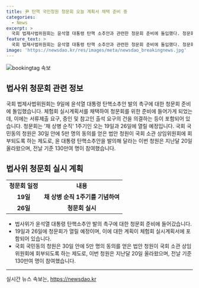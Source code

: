 ```yaml
---
title: 尹 탄핵 국민청원 청문회 오늘 계획서 채택 준비 중
categories:
  - News
excerpt: >
  국회 법제사법위원회는 윤석열 대통령 탄핵 소추안과 관련한 청문회 준비에 돌입했다. 청문회 실시계획서를 채택하고, 청문회를 위한 준비에 들어갔으며, 청문회는 오는 19일과 26일에 열릴 예정이다. 이에 앞서 국회 국민동의 청원은 30일 안에 5만 명의 동의를 얻어야 하며, 이번 청원은 130만 명 이상이 참여한 것으로 알려졌다.
feature_text: >
  국회 법제사법위원회는 윤석열 대통령 탄핵 소추안과 관련한 청문회 준비에 돌입했다. 청문회 실시계획서를 채택하고, 청문회를 위한 준비에 들어갔으며, 청문회는 오는 19일과 26일에 열릴 예정이다. 이에 앞서 국회 국민동의 청원은 30일 안에 5만 명의 동의를 얻어야 하며, 이번 청원은 130만 명 이상이 참여한 것으로 알려졌다.
image: 'https://newsdao.kr/res/images/meta/newsdao_breakingnews.jpg'
---
```


<p><img src="https://newsdao.kr/res/images/meta/newsdao_breakingnews.jpg" alt="bookingtag 속보" /></p>

<h2 data-ke-size="size26">법사위 청문회 관련 정보</h2>

<p data-ke-size="size16">국회 법제사법위원회는 9일에 윤석열 대통령 탄핵소추안 발의 촉구에 대한 청문회 준비에 돌입했습니다. 체험회 실시계획서를 채택하여 청문회를 위한 준비에 들어가게 되었는데, 이에는 서류제출 요구, 증인 및 참고인 출석 요구의 건을 의결하는 등이 포함되어 있습니다. 청문회는 '채 상병 순직' 1주기인 오는 19일과 26일에 열릴 예정입니다. 국회 국민동의 청원은 30일 안에 5만 명의 동의를 얻은 법안 청원이 국회 소관 상임위원회에 회부되도록 하는 제도로, 윤 대통령 탄핵소추안을 발의해 달라는 이번 청원은 지난달 20일 올라왔으며, 전날 기준 130만여 명이 참여했습니다.</p>

<h2 data-ke-size="size26">법사위 청문회 실시 계획</h2>

<table>
<tbody>
<tr>
<td style="text-align: center; height: 17px;"><b>청문회 일정</b></td>
<td style="text-align: center; height: 17px;"><b>내용</b></td>
</tr>
<tr>
<td style="text-align: center; height: 17px;"><b>19일</b></td>
<td style="text-align: center; height: 17px;"><b>채 상병 순직 1주기를 기념하여</b></td>
</tr>
<tr>
<td style="text-align: center; height: 17px;"><b>26일</b></td>
<td style="text-align: center; height: 17px;"><b>청문회 실시</b></td>
</tr>
</tbody>
</table>

<ul>
<li>법사위가 윤석열 대통령 탄핵소추안 발의 촉구에 대한 청문회 준비에 들어갔습니다.</li>
<li>19일과 26일에 청문회가 열릴 예정이며, 이에 대한 계획이 체험회 실시계획서에 포함되어 있습니다.</li>
<li>국회 국민동의 청원은 30일 안에 5만 명의 동의를 얻은 법안 청원이 국회 소관 상임위원회에 회부되도록 하는 제도로, 이번 청원은 지난달 20일 올라왔으며, 전날 기준 130만여 명이 참여했습니다.</li>
</ul>

<hr>
실시간 뉴스 속보는, <a href="https://newsdao.kr" rel="dofollow">https://newsdao.kr</a>


